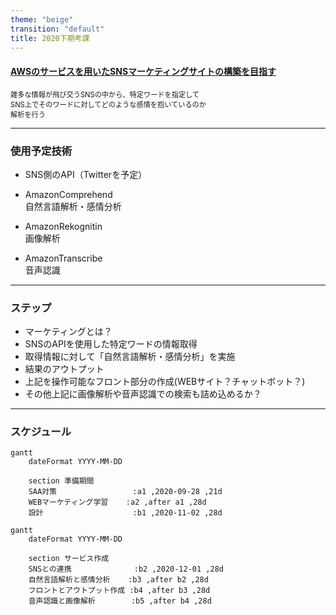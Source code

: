 ```yaml
---
theme: "beige"  
transition: "default" 
title: 2020下期考課
---
```


#### <u>AWSのサービスを用いたSNSマーケティングサイトの構築を目指す</u>  

<span style="font-size:0.8em">
<div>雑多な情報が飛び交うSNSの中から、特定ワードを指定して</div>
<div>SNS上でそのワードに対してどのような感情を抱いているのか</div>
<div>解析を行う</div>
</span>

---

### 使用予定技術
 - SNS側のAPI（Twitterを予定）

 - AmazonComprehend  
   自然言語解析・感情分析

 - AmazonRekognitin  
   画像解析

 - AmazonTranscribe  
   音声認識

---

### ステップ

 - マーケティングとは？
 - SNSのAPIを使用した特定ワードの情報取得
 - 取得情報に対して「自然言語解析・感情分析」を実施
 - 結果のアウトプット
 - 上記を操作可能なフロント部分の作成(WEBサイト？チャットボット？)
 - その他上記に画像解析や音声認識での検索も詰め込めるか？

---

### スケジュール
```mermaid
gantt
    dateFormat YYYY-MM-DD

    section 準備期間
    SAA対策                 :a1 ,2020-09-28 ,21d
    WEBマーケティング学習    :a2 ,after a1 ,28d
    設計                    :b1 ,2020-11-02 ,28d
```

```mermaid
gantt
    dateFormat YYYY-MM-DD

    section サービス作成
    SNSとの連携              :b2 ,2020-12-01 ,28d
    自然言語解析と感情分析    :b3 ,after b2 ,28d
    フロントとアウトプット作成 :b4 ,after b3 ,28d
    音声認識と画像解析        :b5 ,after b4 ,28d

```

